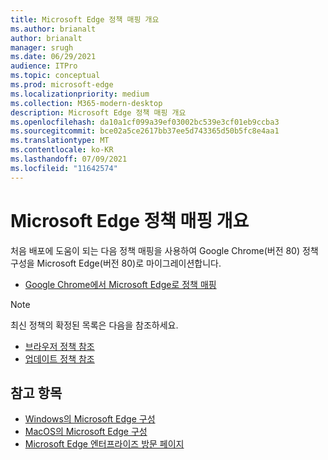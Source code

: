 ```yaml
---
title: Microsoft Edge 정책 매핑 개요
ms.author: brianalt
author: brianalt
manager: srugh
ms.date: 06/29/2021
audience: ITPro
ms.topic: conceptual
ms.prod: microsoft-edge
ms.localizationpriority: medium
ms.collection: M365-modern-desktop
description: Microsoft Edge 정책 매핑 개요
ms.openlocfilehash: da10a1cf099a39ef03002bc539e3cf01eb9ccba3
ms.sourcegitcommit: bce02a5ce2617bb37ee5d743365d50b5fc8e4aa1
ms.translationtype: MT
ms.contentlocale: ko-KR
ms.lasthandoff: 07/09/2021
ms.locfileid: "11642574"
---
```

# <a name="microsoft-edge-policy-mapping-overview"></a>Microsoft Edge 정책 매핑 개요

처음 배포에 도움이 되는 다음 정책 매핑을 사용하여 Google Chrome(버전 80) 정책 구성을 Microsoft Edge(버전 80)로 마이그레이션합니다.

- [Google Chrome에서 Microsoft Edge로 정책 매핑](microsoft-edge-policy-map-chrome-to-newedge.md)

> [!NOTE]
> 최신 정책의 확정된 목록은 다음을 참조하세요.
> - [브라우저 정책 참조](microsoft-edge-policies.md)
> - [업데이트 정책 참조](microsoft-edge-update-policies.md)

## <a name="see-also"></a>참고 항목
- [Windows의 Microsoft Edge 구성](configure-microsoft-edge.md)
- [MacOS의 Microsoft Edge 구성](configure-microsoft-edge-on-mac.md)
- [Microsoft Edge 엔터프라이즈 방문 페이지](https://aka.ms/EdgeEnterprise)
